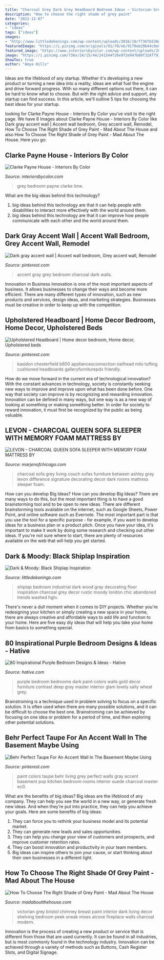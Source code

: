 ```yaml
---
title: "Charcoal Grey Dark Grey Headboard Bedroom Ideas ~ Victorian Grey Bristol Chimney Breast Paint Interior Dark Living Decor Shelving Bedroom Peek Sneak Mixes Alcove Fireplace Walls Charcoal Modern"
description: "How to choose the right shade of grey paint"
date: "2022-12-07"
categories:
- "ideas"
tags: ["ideas"]
images:
- "http://www.littledekonings.com/wp-content/uploads/2016/10/f736fb538e71211326c9e3839ad7eae3.jpg"
featuredImage: "https://i.pinimg.com/originals/91/70/eb/9170eb29b44c0e01dbe7d9231b2da8b6.jpg"
featured_image: "https://www.interiorsbycolor.com/wp-content/uploads/2013/11/bedroom-in-grey-blue-and-lime-green.jpg"
image: "https://i.pinimg.com/736x/24/15/44/241544f26e972e947b80f328f793e46e--gray-accent-walls-charcoal-accent-wall.jpg"
ShowToc: true
author: "Amya Hills"
---
```



Ideas are the lifeblood of any startup. Whether it's developing a new product or turning a new idea into a reality, ideas are what fuel the engine and drive forward progress. With so many different options out there, it can be hard to know what to choose. But with the right advice and support, any startup can find success. In this article, we'll outline 5 tips for choosing the best ideas for your startup.

	

		
looking for Clarke Payne House - Interiors By Color you've visit to the right page. We have 8 Images about Clarke Payne House - Interiors By Color like Dark gray accent wall | Accent wall bedroom, Grey accent wall, Remodel, How To Choose The Right Shade of Grey Paint - Mad About The House and also How To Choose The Right Shade of Grey Paint - Mad About The House. Here you go:
		
    
## Clarke Payne House - Interiors By Color

<img loading=lazy src="https://www.interiorsbycolor.com/wp-content/uploads/2013/11/bedroom-in-grey-blue-and-lime-green.jpg" onerror="this.onerror=null;this.src='https://tse4.mm.bing.net/th?id=OIP.8DoAOoeBOKuIbExDMHJN-gHaJ4&amp;pid=15.1';" alt="Clarke Payne House - Interiors By Color">

_Source: interiorsbycolor.com_

>grey bedroom payne clarke lime. 

	

What are the big ideas behind this technology?
1. big ideas behind this technology are that it can help people with disabilities to interact more effectively with the world around them.
2. big ideas behind this technology are that it can improve how people communicate with each other and the world around them.

    
## Dark Gray Accent Wall | Accent Wall Bedroom, Grey Accent Wall, Remodel

<img loading=lazy src="https://i.pinimg.com/736x/24/15/44/241544f26e972e947b80f328f793e46e--gray-accent-walls-charcoal-accent-wall.jpg" onerror="this.onerror=null;this.src='https://tse2.mm.bing.net/th?id=OIP.DT02IXaytVsPhFYvjImE4QHaLH&amp;pid=15.1';" alt="Dark gray accent wall | Accent wall bedroom, Grey accent wall, Remodel">

_Source: pinterest.com_

>accent gray grey bedroom charcoal dark walls. 

	

Innovation in Business
Innovation is one of the most important aspects of business. It allows businesses to change their ways and become more efficient. There are many different types of innovation, such as new products and services, design ideas, and marketing strategies. Businesses must be creative in order to keep up with the competition.

    
## Upholstered Headboard | Home Decor Bedroom, Home Decor, Upholstered Beds

<img loading=lazy src="https://i.pinimg.com/originals/91/70/eb/9170eb29b44c0e01dbe7d9231b2da8b6.jpg" onerror="this.onerror=null;this.src='https://tse2.mm.bing.net/th?id=OIP.GxoYvKbTbGyB3tjqY-FhDwHaJl&amp;pid=15.1';" alt="Upholstered Headboard | Home decor bedroom, Home decor, Upholstered beds">

_Source: pinterest.com_

>kasidon chesterfield b600 appliancesconnection nailhead milo tufting cushioned headboards galleryfurniturepdx friendly. 

	

How do we move forward in the current era of technological innovation? With the constant advances in technology, society is constantly seeking new ways to improve and improve upon what has been done before. One way that society can improve is by recognizing and rewarding innovation. Innovation can be defined in many ways, but one way is as a new way of looking at something or making something better. In order for society to reward innovation, it must first be recognized by the public as being valuable.

    
## LEVON - CHARCOAL QUEEN SOFA SLEEPER WITH MEMORY FOAM MATTRESS BY

<img loading=lazy src="http://marjenofchicago.com/sites/default/files/73403-38-35-t501-sd_2.jpg" onerror="this.onerror=null;this.src='https://tse3.mm.bing.net/th?id=OIP.xrrBQnKYMmXx_ugzkZF9MAHaE8&amp;pid=15.1';" alt="LEVON - CHARCOAL QUEEN SOFA SLEEPER WITH MEMORY FOAM MATTRESS BY">

_Source: marjenofchicago.com_

>charcoal sofa grey living couch sofas furniture between ashley gray levon difference signature decorating decor dark rooms mattress sleeper foam. 

	

How can you develop Big Ideas?
How can you develop Big Ideas? There are many ways to do this, but the most important thing is to have a good brainstorming tool and to be open to new ideas. There are different brainstorming tools available on the internet, such as Google Sheets, Power Point, and online software such as Evernote. The most important part is that you use the tool for a specific purpose - for example, if you want to develop ideas for a business plan or a product pitch. Once you have your idea, it's important to make it work by doing some research and checking out other ideas. If you're not sure where to start, there are plenty of resources available on the web that will help you get started.

    
## Dark &amp; Moody: Black Shiplap Inspiration

<img loading=lazy src="http://www.littledekonings.com/wp-content/uploads/2016/10/f736fb538e71211326c9e3839ad7eae3.jpg" onerror="this.onerror=null;this.src='https://tse2.mm.bing.net/th?id=OIP.2rPMK3f-9Y2kVtnXGBDW8wHaLH&amp;pid=15.1';" alt="Dark &amp; Moody: Black Shiplap Inspiration">

_Source: littledekonings.com_

>shiplap bedroom industrial dark wood gray decorating floor inspiration charcoal grey decor rustic moody london chic abandoned trends washed hgtv. 

	

There's never a dull moment when it comes to DIY projects. Whether you're redesigning your kitchen or simply creating a new space in your home, there are always creative and affordable ways to add life and function to your home. Here are five easy diy ideas that will help you take your home from basics to something special.

    
## 80 Inspirational Purple Bedroom Designs &amp; Ideas - Hative

<img loading=lazy src="https://hative.com/wp-content/uploads/2015/05/purple-bedroom-ideas/55-purple-bedroom-ideas.jpg" onerror="this.onerror=null;this.src='https://tse4.mm.bing.net/th?id=OIP.TtFZanO52joUXMeU2BWNZQHaLH&amp;pid=15.1';" alt="80 Inspirational Purple Bedroom Designs &amp; Ideas - Hative">

_Source: hative.com_

>purple bedroom bedrooms dark paint colors walls gold decor furniture contrast deep gray master interior glam lovely sally wheat grey. 

	

Brainstroming is a technique used in problem solving to focus on a specific solution. It is often used when there are many possible solutions, and it can be difficult to choose the best one. Brainstroming can be achieved by focusing on one idea or problem for a period of time, and then exploring other potential solutions.

    
## Behr Perfect Taupe For An Accent Wall In The Basement Maybe Using

<img loading=lazy src="https://i.pinimg.com/736x/c4/ea/a0/c4eaa04698cb1518d7b3bba39393d3f2.jpg" onerror="this.onerror=null;this.src='https://tse1.mm.bing.net/th?id=OIP.75iMZXu4oA0u3UC0-rau4wHaFj&amp;pid=15.1';" alt="Behr Perfect Taupe For An Accent Wall In The Basement Maybe Using">

_Source: pinterest.com_

>paint colors taupe behr living grey perfect walls gray accent basement pop kitchen bedroom rooms interior suede charcoal master ec0. 

	

What are the benefits of big ideas?
Big ideas are the lifeblood of any company. They can help you see the world in a new way, or generate fresh new ideas. And when they’re put into practice, they can help you achieve your goals. Here are some benefits of big ideas: 
1. They can force you to rethink your business model and its potential market.
2. They can generate new leads and sales opportunities.
3. They can help you change your view of customers and prospects, and improve customer retention rates. 
4. They can boost innovation and productivity in your team members. 
5. Big ideas can inspire others to join your cause, or start thinking about their own businesses in a different light. 

    
## How To Choose The Right Shade Of Grey Paint - Mad About The House

<img loading=lazy src="https://www.madaboutthehouse.com/wp-content/uploads/2016/01/victorian-house-of-jill-murray1.jpg" onerror="this.onerror=null;this.src='https://tse2.mm.bing.net/th?id=OIP.UGaVz-jvoQ0uDVDIkWTHowHaLI&amp;pid=15.1';" alt="How To Choose The Right Shade of Grey Paint - Mad About The House">

_Source: madaboutthehouse.com_

>victorian grey bristol chimney breast paint interior dark living decor shelving bedroom peek sneak mixes alcove fireplace walls charcoal modern. 

	

Innovation is the process of creating a new product or service that is different from those that are used currently. It can be found in all industries, but is most commonly found in the technology industry. Innovation can be achieved through a variety of methods such as Buttons, Cash Register Slots, and Digital Signage.

